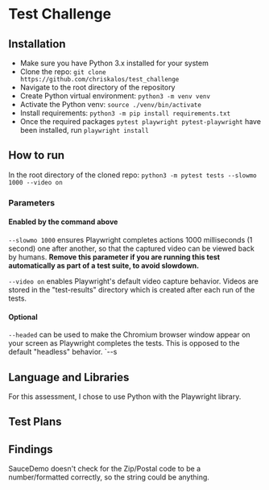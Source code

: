 # Test Challenge

## Installation
- Make sure you have Python 3.x installed for your system
- Clone the repo: `git clone https://github.com/chriskalos/test_challenge`
- Navigate to the root directory of the repository
- Create Python virtual environment: `python3 -m venv venv`
- Activate the Python venv: `source ./venv/bin/activate`
- Install requirements: `python3 -m pip install requirements.txt`
- Once the required packages `pytest playwright pytest-playwright` have been installed, run `playwright install`

## How to run
In the root directory of the cloned repo: `python3 -m pytest tests --slowmo 1000 --video on`

### Parameters
#### Enabled by the command above
`--slowmo 1000` ensures Playwright completes actions 1000 milliseconds (1 second) one after another, so that the captured video can be viewed back by humans. **Remove this parameter if you are running this test automatically as part of a test suite, to avoid slowdown.**

`--video on` enables Playwright's default video capture behavior. Videos are stored in the "test-results" directory which is created after each run of the tests.

#### Optional
`--headed` can be used to make the Chromium browser window appear on your screen as Playwright completes the tests. This is opposed to the default "headless" behavior.
`--s

## Language and Libraries

For this assessment, I chose to use Python with the Playwright library.

## Test Plans

## Findings
SauceDemo doesn't check for the Zip/Postal code to be a number/formatted correctly, so the string could be anything.